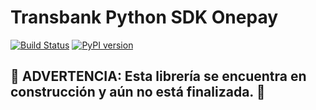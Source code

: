 # Transbank Python SDK Onepay

[![Build Status](https://travis-ci.org/TransbankDevelopers/transbank-sdk-python-onepay.svg?branch=master)](https://travis-ci.org/TransbankDevelopers/transbank-sdk-python-onepay)
[![PyPI version](https://badge.fury.io/py/onepay.svg)](https://badge.fury.io/py/onepay)

## :construction: **ADVERTENCIA: Esta librería se encuentra en construcción y aún no está finalizada.** :construction:
